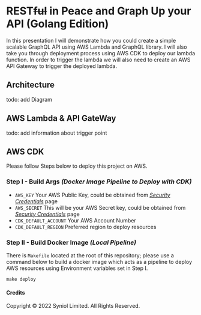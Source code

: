# REST~~ful~~ in Peace and Graph Up your API __(Golang Edition)__
In this presentation I will demonstrate how you could create 
a simple scalable GraphQL API using AWS Lambda and GraphQL 
library. I will also take you through deployment process using 
AWS CDK to deploy our lambda function. In order to trigger the 
lambda we will also need to create an AWS API Gateway to trigger 
the deployed lambda.


## Architecture
todo: add Diagram


## AWS Lambda & API GateWay
todo: add information about trigger point


## AWS CDK
Please follow Steps below to deploy this project on AWS. 


### Step I - Build Args _(Docker Image Pipeline to Deploy with CDK)_
* `AWS_KEY` Your AWS Public Key, could be obtained from [_Security Credentials_](https://us-east-1.console.aws.amazon.com/iam/home?region=eu-west-2#/security_credentials) page 
* `AWS_SECRET` This will be your AWS Secret key, could be obtained from [_Security Credentials_](https://us-east-1.console.aws.amazon.com/iam/home?region=eu-west-2#/security_credentials) page
* `CDK_DEFAULT_ACCOUNT` Your AWS Account Number
* `CDK_DEFAULT_REGION` Preferred region to deploy resources


### Step II - Build Docker Image _(Local Pipeline)_
There is `Makefile` located at the root of this repository; please use a command 
below to build a docker image which acts as a pipeline to deploy AWS resources 
using Environment variables set in Step I.

    make deploy


#### Credits
Copyright &copy; 2022 Syniol Limited. All Rights Reserved.
